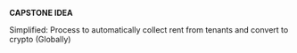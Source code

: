 **CAPSTONE IDEA**

Simplified: Process to automatically collect rent from tenants and convert to crypto (Globally)
